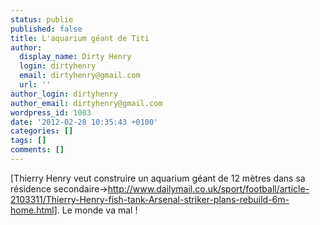 ```yaml
---
status: publie
published: false
title: L'aquarium géant de Titi
author:
  display_name: Dirty Henry
  login: dirtyhenry
  email: dirtyhenry@gmail.com
  url: ''
author_login: dirtyhenry
author_email: dirtyhenry@gmail.com
wordpress_id: 1003
date: '2012-02-28 10:35:43 +0100'
categories: []
tags: []
comments: []
---
```

[Thierry Henry veut construire un aquarium géant de 12 mètres dans sa résidence secondaire->http://www.dailymail.co.uk/sport/football/article-2103311/Thierry-Henry-fish-tank-Arsenal-striker-plans-rebuild-6m-home.html]. Le monde va mal !
